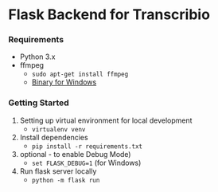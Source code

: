 # Flask Backend for Transcribio

### Requirements

- Python 3.x
- ffmpeg
    - `sudo apt-get install ffmpeg`
    - [Binary for Windows](https://ffmpeg.org/download.html#build-windows)

### Getting Started

1. Setting up virtual environment for local development
    - `virtualenv venv` 
2. Install dependencies
    - `pip install -r requirements.txt`
3. optional - to enable Debug Mode)
    - `set FLASK_DEBUG=1` (for Windows) 
4. Run flask server locally
    - `python -m flask run`